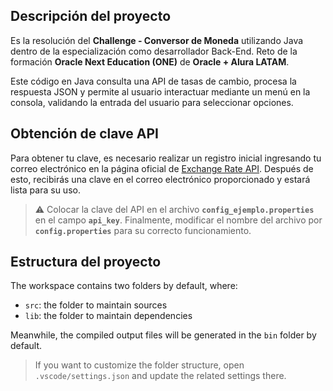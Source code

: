## Descripción del proyecto

Es la resolución del **Challenge - Conversor de Moneda** utilizando Java dentro de la especialización como desarrollador Back-End. Reto de la formación **Oracle Next Education (ONE)** de **Oracle + Alura LATAM**.

Este código en Java consulta una API de tasas de cambio, procesa la respuesta JSON y permite al usuario interactuar mediante un menú en la consola, validando la entrada del usuario para seleccionar opciones.

## Obtención de clave API

Para obtener tu clave, es necesario realizar un registro inicial ingresando tu correo electrónico en la página oficial de [Exchange Rate API](https://www.exchangerate-api.com/). Después de esto, recibirás una clave en el correo electrónico proporcionado y estará lista para su uso.

> ⚠️ Colocar la clave del API en el archivo **`config_ejemplo.properties`** en el campo **`api_key`**. Finalmente, modificar el nombre del archivo por **`config.properties`** para su correcto funcionamiento.

## Estructura del proyecto

The workspace contains two folders by default, where:

- `src`: the folder to maintain sources
- `lib`: the folder to maintain dependencies

Meanwhile, the compiled output files will be generated in the `bin` folder by default.

> If you want to customize the folder structure, open `.vscode/settings.json` and update the related settings there.